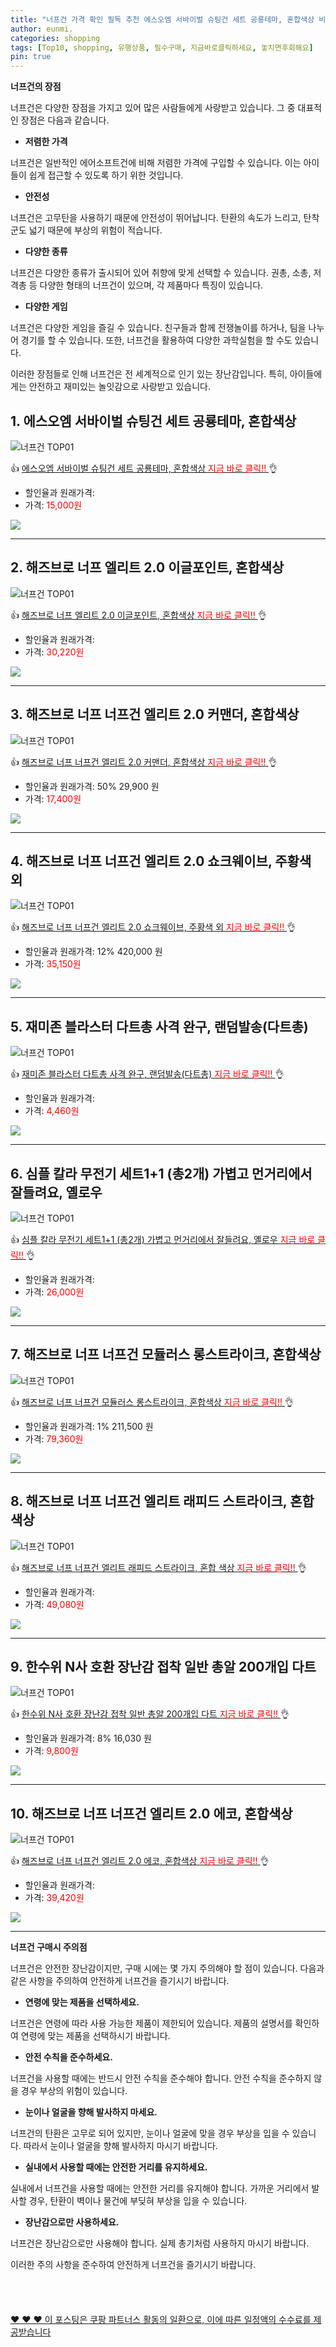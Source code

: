 ```yaml
---
title: "너프건 가격 확인 필독 추천 에스오엠 서바이벌 슈팅건 세트 공룡테마, 혼합색상 비교 장점 구매가이드"
author: eunmi.
categories: shopping
tags: [Top10, shopping, 유행상품, 필수구매, 지금바로클릭하세요, 놓치면후회해요]
pin: true
---
```

**너프건의 장점**

너프건은 다양한 장점을 가지고 있어 많은 사람들에게 사랑받고 있습니다. 그 중 대표적인 장점은 다음과 같습니다.

* **저렴한 가격**

너프건은 일반적인 에어소프트건에 비해 저렴한 가격에 구입할 수 있습니다. 이는 아이들이 쉽게 접근할 수 있도록 하기 위한 것입니다.

* **안전성**

너프건은 고무탄을 사용하기 때문에 안전성이 뛰어납니다. 탄환의 속도가 느리고, 탄착군도 넓기 때문에 부상의 위험이 적습니다.

* **다양한 종류**

너프건은 다양한 종류가 출시되어 있어 취향에 맞게 선택할 수 있습니다. 권총, 소총, 저격총 등 다양한 형태의 너프건이 있으며, 각 제품마다 특징이 있습니다.

* **다양한 게임**

너프건은 다양한 게임을 즐길 수 있습니다. 친구들과 함께 전쟁놀이를 하거나, 팀을 나누어 경기를 할 수 있습니다. 또한, 너프건을 활용하여 다양한 과학실험을 할 수도 있습니다.

이러한 장점들로 인해 너프건은 전 세계적으로 인기 있는 장난감입니다. 특히, 아이들에게는 안전하고 재미있는 놀잇감으로 사랑받고 있습니다.

   

## 1. 에스오엠 서바이벌 슈팅건 세트 공룡테마, 혼합색상

![너프건 TOP01](https://thumbnail8.coupangcdn.com/thumbnails/remote/230x230ex/image/retail/images/2022/11/21/13/9/f6e88066-4711-44cb-81e1-c2639f5584a6.jpg)


👍 [에스오엠 서바이벌 슈팅건 세트 공룡테마, 혼합색상 <font color=red> 지금 바로 클릭!! </font> ](https://link.coupang.com/re/AFFSDP?lptag=AF3617701&subid=GithubCoopas&pageKey=6936368708&traceid=V0-153&itemId=16804656500&vendorItemId=83985071420) 👌 


- 할인율과 원래가격: 
- 가격: <span style='color:red'>15,000원</span>

[![](/discount_price.png)](https://link.coupang.com/re/AFFSDP?lptag=AF3617701&subid=GithubCoopas&pageKey=6936368708&traceid=V0-153&itemId=16804656500&vendorItemId=83985071420)

---


   

## 2. 해즈브로 너프 엘리트 2.0 이글포인트, 혼합색상

![너프건 TOP01](https://thumbnail7.coupangcdn.com/thumbnails/remote/230x230ex/image/retail/images/544465430677613-b51598b9-f238-426a-b8eb-585c5910a67e.jpg)


👍 [해즈브로 너프 엘리트 2.0 이글포인트, 혼합색상 <font color=red> 지금 바로 클릭!! </font> ](https://link.coupang.com/re/AFFSDP?lptag=AF3617701&subid=GithubCoopas&pageKey=6346784664&traceid=V0-153&itemId=13338682109&vendorItemId=80594014938) 👌 


- 할인율과 원래가격: 
- 가격: <span style='color:red'>30,220원</span>

[![](/discount_price.png)](https://link.coupang.com/re/AFFSDP?lptag=AF3617701&subid=GithubCoopas&pageKey=6346784664&traceid=V0-153&itemId=13338682109&vendorItemId=80594014938)

---


   

## 3. 해즈브로 너프 너프건 엘리트 2.0 커맨더, 혼합색상

![너프건 TOP01](https://thumbnail10.coupangcdn.com/thumbnails/remote/230x230ex/image/rs_quotation_api/mxtvhus7/4da82eff12704a96b2b9092b4aa51ae6.jpg)


👍 [해즈브로 너프 너프건 엘리트 2.0 커맨더, 혼합색상 <font color=red> 지금 바로 클릭!! </font> ](https://link.coupang.com/re/AFFSDP?lptag=AF3617701&subid=GithubCoopas&pageKey=4795932762&traceid=V0-153&itemId=6151339314&vendorItemId=73447565538) 👌 


- 할인율과 원래가격: 50%  29,900   원
- 가격: <span style='color:red'>17,400원</span>

[![](/discount_price.png)](https://link.coupang.com/re/AFFSDP?lptag=AF3617701&subid=GithubCoopas&pageKey=4795932762&traceid=V0-153&itemId=6151339314&vendorItemId=73447565538)

---


   

## 4. 해즈브로 너프 너프건 엘리트 2.0 쇼크웨이브, 주황색 외

![너프건 TOP01](https://thumbnail7.coupangcdn.com/thumbnails/remote/230x230ex/image/rs_quotation_api/efbwmucj/ea57dc08650c4ec99cd907ffdb2caa47.jpg)


👍 [해즈브로 너프 너프건 엘리트 2.0 쇼크웨이브, 주황색 외 <font color=red> 지금 바로 클릭!! </font> ](https://link.coupang.com/re/AFFSDP?lptag=AF3617701&subid=GithubCoopas&pageKey=5047278298&traceid=V0-153&itemId=6803391602&vendorItemId=74096081697) 👌 


- 할인율과 원래가격: 12%  420,000   원
- 가격: <span style='color:red'>35,150원</span>

[![](/discount_price.png)](https://link.coupang.com/re/AFFSDP?lptag=AF3617701&subid=GithubCoopas&pageKey=5047278298&traceid=V0-153&itemId=6803391602&vendorItemId=74096081697)

---


   

## 5. 재미존 블라스터 다트총 사격 완구, 랜덤발송(다트총)

![너프건 TOP01](https://thumbnail9.coupangcdn.com/thumbnails/remote/230x230ex/image/rs_quotation_api/oljttodw/2a298d76cb5840339fb42cf63f1b8783.png)


👍 [재미존 블라스터 다트총 사격 완구, 랜덤발송(다트총) <font color=red> 지금 바로 클릭!! </font> ](https://link.coupang.com/re/AFFSDP?lptag=AF3617701&subid=GithubCoopas&pageKey=7127420198&traceid=V0-153&itemId=17860411268&vendorItemId=85023689291) 👌 


- 할인율과 원래가격: 
- 가격: <span style='color:red'>4,460원</span>

[![](/discount_price.png)](https://link.coupang.com/re/AFFSDP?lptag=AF3617701&subid=GithubCoopas&pageKey=7127420198&traceid=V0-153&itemId=17860411268&vendorItemId=85023689291)

---


   

## 6. 심플 칼라 무전기 세트1+1 (총2개) 가볍고 먼거리에서 잘들려요, 옐로우

![너프건 TOP01](https://thumbnail9.coupangcdn.com/thumbnails/remote/230x230ex/image/vendor_inventory/5ead/d4fe10f6b0fb27ec770858ecbac23bde974c346423ad8bb992a7e45b524f.jpg)


👍 [심플 칼라 무전기 세트1+1 (총2개) 가볍고 먼거리에서 잘들려요, 옐로우 <font color=red> 지금 바로 클릭!! </font> ](https://link.coupang.com/re/AFFSDP?lptag=AF3617701&subid=GithubCoopas&pageKey=5735421335&traceid=V0-153&itemId=9637406724&vendorItemId=76921669135) 👌 


- 할인율과 원래가격: 
- 가격: <span style='color:red'>26,000원</span>

[![](/discount_price.png)](https://link.coupang.com/re/AFFSDP?lptag=AF3617701&subid=GithubCoopas&pageKey=5735421335&traceid=V0-153&itemId=9637406724&vendorItemId=76921669135)

---


   

## 7. 해즈브로 너프 너프건 모듈러스 롱스트라이크, 혼합색상

![너프건 TOP01](https://thumbnail9.coupangcdn.com/thumbnails/remote/230x230ex/image/retail/images/2020/06/24/10/5/bd4ae58f-a09c-4c7e-8241-3cad197e7f23.jpg)


👍 [해즈브로 너프 너프건 모듈러스 롱스트라이크, 혼합색상 <font color=red> 지금 바로 클릭!! </font> ](https://link.coupang.com/re/AFFSDP?lptag=AF3617701&subid=GithubCoopas&pageKey=1739132898&traceid=V0-153&itemId=2960939028&vendorItemId=70949426902) 👌 


- 할인율과 원래가격: 1%  211,500   원
- 가격: <span style='color:red'>79,360원</span>

[![](/discount_price.png)](https://link.coupang.com/re/AFFSDP?lptag=AF3617701&subid=GithubCoopas&pageKey=1739132898&traceid=V0-153&itemId=2960939028&vendorItemId=70949426902)

---


   

## 8. 해즈브로 너프 너프건 엘리트 래피드 스트라이크, 혼합 색상

![너프건 TOP01](https://thumbnail9.coupangcdn.com/thumbnails/remote/230x230ex/image/vendor_inventory/b4f2/9c7a03ffce0f19e15b3116f45d82475d1bd06ce05295004817bd43b36d18.png)


👍 [해즈브로 너프 너프건 엘리트 래피드 스트라이크, 혼합 색상 <font color=red> 지금 바로 클릭!! </font> ](https://link.coupang.com/re/AFFSDP?lptag=AF3617701&subid=GithubCoopas&pageKey=53090328&traceid=V0-153&itemId=186775868&vendorItemId=86779316859) 👌 


- 할인율과 원래가격: 
- 가격: <span style='color:red'>49,080원</span>

[![](/discount_price.png)](https://link.coupang.com/re/AFFSDP?lptag=AF3617701&subid=GithubCoopas&pageKey=53090328&traceid=V0-153&itemId=186775868&vendorItemId=86779316859)

---


   

## 9. 한수위 N사 호환 장난감 접착 일반 총알 200개입 다트

![너프건 TOP01](https://thumbnail7.coupangcdn.com/thumbnails/remote/230x230ex/image/vendor_inventory/f381/84356a9b897b3e84c0b8ecd52542565765493f44e6bfc3ee22e18b56a9b8.jpg)


👍 [한수위 N사 호환 장난감 접착 일반 총알 200개입 다트 <font color=red> 지금 바로 클릭!! </font> ](https://link.coupang.com/re/AFFSDP?lptag=AF3617701&subid=GithubCoopas&pageKey=6758896331&traceid=V0-153&itemId=15833395193&vendorItemId=83435952880) 👌 


- 할인율과 원래가격: 8%  16,030   원
- 가격: <span style='color:red'>9,800원</span>

[![](/discount_price.png)](https://link.coupang.com/re/AFFSDP?lptag=AF3617701&subid=GithubCoopas&pageKey=6758896331&traceid=V0-153&itemId=15833395193&vendorItemId=83435952880)

---


   

## 10. 해즈브로 너프 너프건 엘리트 2.0 에코, 혼합색상

![너프건 TOP01](https://thumbnail7.coupangcdn.com/thumbnails/remote/230x230ex/image/rs_quotation_api/ixh7nlgj/d2e1a36c85504123a50cdf486625cde4.jpg)


👍 [해즈브로 너프 너프건 엘리트 2.0 에코, 혼합색상 <font color=red> 지금 바로 클릭!! </font> ](https://link.coupang.com/re/AFFSDP?lptag=AF3617701&subid=GithubCoopas&pageKey=4795932706&traceid=V0-153&itemId=6151339165&vendorItemId=73447565430) 👌 


- 할인율과 원래가격: 
- 가격: <span style='color:red'>39,420원</span>

[![](/discount_price.png)](https://link.coupang.com/re/AFFSDP?lptag=AF3617701&subid=GithubCoopas&pageKey=4795932706&traceid=V0-153&itemId=6151339165&vendorItemId=73447565430)

---
**너프건 구매시 주의점**

너프건은 안전한 장난감이지만, 구매 시에는 몇 가지 주의해야 할 점이 있습니다. 다음과 같은 사항을 주의하여 안전하게 너프건을 즐기시기 바랍니다.

* **연령에 맞는 제품을 선택하세요.**

너프건은 연령에 따라 사용 가능한 제품이 제한되어 있습니다. 제품의 설명서를 확인하여 연령에 맞는 제품을 선택하시기 바랍니다.

* **안전 수칙을 준수하세요.**

너프건을 사용할 때에는 반드시 안전 수칙을 준수해야 합니다. 안전 수칙을 준수하지 않을 경우 부상의 위험이 있습니다.

* **눈이나 얼굴을 향해 발사하지 마세요.**

너프건의 탄환은 고무로 되어 있지만, 눈이나 얼굴에 맞을 경우 부상을 입을 수 있습니다. 따라서 눈이나 얼굴을 향해 발사하지 마시기 바랍니다.

* **실내에서 사용할 때에는 안전한 거리를 유지하세요.**

실내에서 너프건을 사용할 때에는 안전한 거리를 유지해야 합니다. 가까운 거리에서 발사할 경우, 탄환이 벽이나 물건에 부딪혀 부상을 입을 수 있습니다.

* **장난감으로만 사용하세요.**

너프건은 장난감으로만 사용해야 합니다. 실제 총기처럼 사용하지 마시기 바랍니다.

이러한 주의 사항을 준수하여 안전하게 너프건을 즐기시기 바랍니다.<br><br><br><br><br> [ ❤ ❤ ❤ 이 포스팅은 쿠팡 파트너스 활동의 일환으로, 이에 따른 일정액의 수수료를 제공받습니다](https://link.coupang.com/a/bcEFyh)